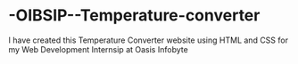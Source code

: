 # -OIBSIP--Temperature-converter
I have created this Temperature Converter website using HTML and CSS for my Web Development Internsip at Oasis Infobyte
